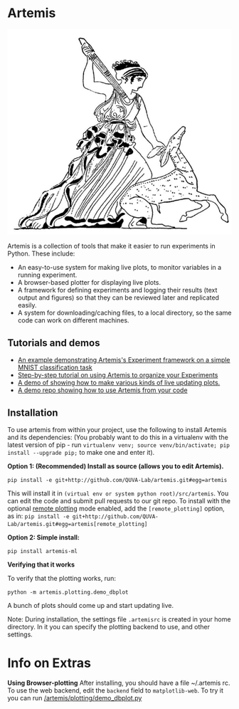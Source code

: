 # Artemis

 ![The deer represents dull, repetitive coding tasks, and Artemis represents Artemis.  As you can see, once Artemis comes along, the future is not bright for dull, repetitive coding tasks.](https://raw.githubusercontent.com/petered/data/master/images/artemis.jpeg)

Artemis is a collection of tools that make it easier to run experiments in Python.  These include:

- An easy-to-use system for making live plots, to monitor variables in a running experiment.
- A browser-based plotter for displaying live plots.
- A framework for defining experiments and logging their results (text output and figures) so that they can be reviewed later and replicated easily.
- A system for downloading/caching files, to a local directory, so the same code can work on different machines.

## Tutorials and demos

- [An example demonstrating Artemis's Experiment framework on a simple MNIST classification task](https://github.com/QUVA-Lab/artemis/blob/master/artemis/examples/demo_mnist_logreg.py)
- [Step-by-step tutorial on using Artemis to organize your Experiments](https://rawgit.com/petered/data/master/gists/experiment_tutorial.html)
- [A demo of showing how to make various kinds of live updating plots.](/artemis/plotting/demo_dbplot.py)  
- [A demo repo showing how to use Artemis from your code](https://github.com/QUVA-Lab/demo_repo)


## Installation
To use artemis from within your project, use the following to install Artemis and its dependencies: (You probably want to do this in a virtualenv with the latest version of pip - run `virtualenv venv; source venv/bin/activate; pip install --upgrade pip;` to make one and enter it).


**Option 1: (Recommended) Install as source (allows you to edit Artemis).**

```
pip install -e git+http://github.com/QUVA-Lab/artemis.git#egg=artemis 
```
This will install it in `(virtual env or system python root)/src/artemis`.  You can edit the code and submit pull requests to our git repo.  To install with the optional [remote plotting](https://github.com/QUVA-Lab/artemis/blob/master/artemis/remote/README.md) mode enabled, add the `[remote_plotting]` option, as in: `pip install -e git+http://github.com/QUVA-Lab/artemis.git#egg=artemis[remote_plotting]`


**Option 2: Simple install:**

```
pip install artemis-ml
```

**Verifying that it works**

To verify that the plotting works, run:
```
python -m artemis.plotting.demo_dbplot
```
A bunch of plots should come up and start updating live. 


<!--- To verify that the installation worked, go:
```
cd venv/src/artemis
py.test
```
All tests should pass.
(pytest for some reason cant find modules when you do this alone)--->
Note: During installation, the settings file `.artemisrc` is created in your home directory. In it you can specify the plotting backend to use, and other settings.

# Info on Extras


**Using Browser-plotting**
After installing, you should have a file ~/.artemis rc.  To use the web backend, edit the `backend` field to `matplotlib-web`.  To try it you can run [/artemis/plotting/demo_dbplot.py](/artemis/plotting/demo_dbplot.py)  
